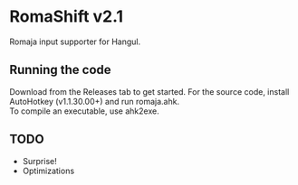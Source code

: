 # RomaShift v2.1
Romaja input supporter for Hangul.

## Running the code
Download from the Releases tab to get started.
For the source code, install AutoHotkey (v1.1.30.00+) and run romaja.ahk.  
To compile an executable, use ahk2exe.

## TODO
* Surprise!
* Optimizations
